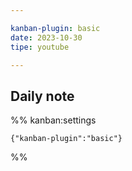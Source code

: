 ```yaml
---

kanban-plugin: basic
date: 2023-10-30
tipe: youtube

---
```


## Daily note





%% kanban:settings
```
{"kanban-plugin":"basic"}
```
%%